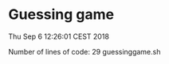  # Guessing game #
Thu Sep  6 12:26:01 CEST 2018

 Number of lines of code:      29 guessinggame.sh
